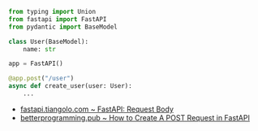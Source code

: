 ```py
from typing import Union
from fastapi import FastAPI
from pydantic import BaseModel

class User(BaseModel):
    name: str

app = FastAPI()

@app.post("/user")
async def create_user(user: User):
    ...
```

- [fastapi.tiangolo.com ~ FastAPI: Request Body](https://fastapi.tiangolo.com/tutorial/body/)
- [betterprogramming.pub ~ How to Create A POST Request in FastAPI](https://betterprogramming.pub/how-to-create-a-post-request-in-fastapi-3dbd017dd998)
